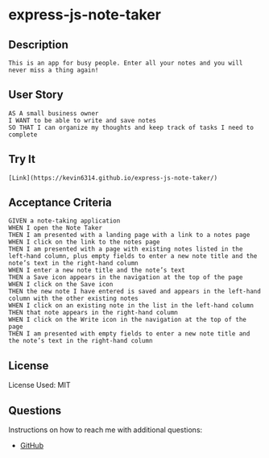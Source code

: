 # express-js-note-taker

## Description
```
This is an app for busy people. Enter all your notes and you will never miss a thing again!
```

## User Story

```
AS A small business owner
I WANT to be able to write and save notes
SO THAT I can organize my thoughts and keep track of tasks I need to complete
```

## Try It
```
[Link](https://kevin6314.github.io/express-js-note-taker/)
```

## Acceptance Criteria

```
GIVEN a note-taking application
WHEN I open the Note Taker
THEN I am presented with a landing page with a link to a notes page
WHEN I click on the link to the notes page
THEN I am presented with a page with existing notes listed in the left-hand column, plus empty fields to enter a new note title and the note’s text in the right-hand column
WHEN I enter a new note title and the note’s text
THEN a Save icon appears in the navigation at the top of the page
WHEN I click on the Save icon
THEN the new note I have entered is saved and appears in the left-hand column with the other existing notes
WHEN I click on an existing note in the list in the left-hand column
THEN that note appears in the right-hand column
WHEN I click on the Write icon in the navigation at the top of the page
THEN I am presented with empty fields to enter a new note title and the note’s text in the right-hand column
```

## License

 License Used: MIT

## Questions

Instructions on how to reach me with additional questions:
- [GitHub](https://kevin631)